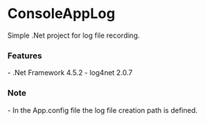 # ConsoleAppLog

Simple .Net project for log file recording.

<h3>Features</h3>
- .Net Framework 4.5.2
- log4net 2.0.7

<h3>Note</h3>
- In the App.config file the log file creation path is defined.
<file value = "C:\ConsoleAppLog\arquivo-Log.txt" />
